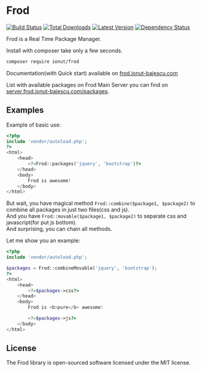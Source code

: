 Frod
====================
[![Build Status](https://img.shields.io/travis/IonutBajescu/frod.svg)](https://travis-ci.org/IonutBajescu/frod)
[![Total Downloads](https://img.shields.io/packagist/dt/ionut/frod.svg)](https://packagist.org/packages/ionut/frod)
[![Latest Version](http://img.shields.io/packagist/v/ionut/frod.svg)](https://packagist.org/packages/ionut/frod)
[![Dependency Status](https://www.versioneye.com/php/ionut:frod/badge.svg)](https://www.versioneye.com/php/ionut:frod)

Frod is a Real Time Package Manager.

Install with composer take only a few seconds.
```bash
composer require ionut/frod
```

Documentation(with Quick start) available on [frod.ionut-bajescu.com](http://frod.ionut-bajescu.com)

List with available packages on Frod Main Server you can find on  [server.frod.ionut-bajescu.com/packages](http://server.frod.ionut-bajescu.com/packages).

Examples
---

Example of basic use:
```php
<?php
include 'vendor/autoload.php';
?>
<html>
    <head>
        <?=Frod::packages('jquery', 'bootstrap')?>
    </head>
    <body>
        Frod is awesome!
    </body>
</html>
```

But wait, you have magical method `Frod::combine($package1, $package2)` to combine all packages in just two files(css and js). <br>
And you have `Frod::movable($package1, $package2)` to separate css and javascript(for put js bottom). <br>
And surprising, you can chain all methods.

Let me show you an example:
```php
<?php
include 'vendor/autoload.php';

$packages = Frod::combineMovable('jquery', 'bootstrap');
?>
<html>
    <head>
        <?=$packages->css?>
    </head>
    <body>
        Frod is <b>pure</b> awesome!

        <?=$packages->js?>
    </body>
</html>
```

License
---------------------

The Frod library is open-sourced software licensed under the MIT license.
